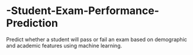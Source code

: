 # -Student-Exam-Performance-Prediction
Predict whether a student will pass or fail an exam based on demographic and academic features using machine learning.
